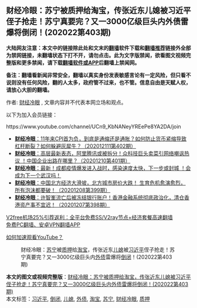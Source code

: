  <h2>财经冷眼：苏宁被质押给淘宝，传张近东儿媳被习近平侄子抢走！苏宁真要完？又一3000亿级巨头内外债雷爆将倒闭！(202022第403期)</h2> <p class="notice"><b>大陆网友注意：本文中的链接除此处和文末的<a href="https://github.com/bannedbook/fanqiang" >翻墙</a>软件下载和<a href="https://github.com/killgcd/justmysocks/blob/master/README.md">翻墙推荐</a>链接外全部为禁网链接，未翻墙状态下打不开，请勿点击。此为文字版禁闻，欲看图文视频完整版和更多禁闻，请下载<a href="https://github.com/bannedbook/fanqiang">翻墙软件或APP</a>后翻墙上禁闻网。</p><p>备注：翻墙看新闻非常安全，翻墙以真实身份发表敏感言论有一定风险，但只看不说则没有任何风险，翻的人太多，政府管不过来，也不管。信息自由是天赋人权，请放心大胆的翻墙。</b></p>  <div class="entry"> <p>作者: <a href="https://www.bannedbook.org/bnews/tag/%e8%b4%a2%e7%bb%8f%e5%86%b7%e7%9c%bc/" class="st_tag internal_tag" rel="tag" title="标签 财经冷眼 下的日志">财经冷眼</a> , 文章内容并不代表本网立场和观点。</p> <figure></figure> <p>以下为加入会员链接：</p> <p>https://www.youtube.com/channel/UCn9_KbNANeyYREePe8YA2DA/join</p>  <ul class='op-related-articles' title='相关阅读'> <li><a href='https://www.bannedbook.org/bnews/bannedvideo/20201211/1445823.html' target='_blank'><b>财经冷眼</b>：11年来CPI首为负，到底是通缩还是通胀？如何防止货币紧缩导致杠杆断裂？如何躲避灰犀牛？（202012111第402期）</a></li> <li><a href='https://www.bannedbook.org/bnews/bannedvideo/20201210/1445260.html' target='_blank'><b>财经冷眼</b>：高层最新表态，阿里腾讯或被拆分！众科技巨头卖菜引网络嘲讽热议 ！中国企业出路在哪里？（20201210第401期）</a></li> <li><a href='https://www.bannedbook.org/bnews/bannedvideo/20201209/1444623.html' target='_blank'><b>财经冷眼</b>：最新！成都疫情爆发进入战时，感染速度太快，下一步或封城 ！会成为下一个武汉吗！</a></li> <li><a href='https://www.bannedbook.org/bnews/bannedvideo/20201208/1444118.html' target='_blank'><b>财经冷眼</b>：中国北方经济大滑坡，北方城市房价大跌！ 生育危机愈演愈烈， 所有泡沫都要破！（20201208第399期）</a></li> <li><a href='https://www.bannedbook.org/bnews/bannedvideo/20201207/1443551.html' target='_blank'><b>财经冷眼</b>：许智峯流亡后被冻结银行账户！香港金融系统彻底政治化，清仓香港资产事不宜迟！（20201207第398期）</a></li> </ul> <p class="texttj"> <a href="https://www.bannedbook.org/forum23/topic22702.html" target="_blank">V2free机场25%引荐返利：全平台免费SS/V2ray节点+经济套餐高速翻墙</a><br/> <a href="https://github.com/bannedbook/fanqiang/wiki/%E7%A6%81%E9%97%BB%E7%BD%91%E5%AE%89%E5%8D%93%E7%BF%BB%E5%A2%99%E6%96%B0%E9%97%BBAPP" target="_blank">免费PC翻墙、安卓VPN翻墙APP</a></p><p><a href='https://www.bannedbook.org/bnews/topimagenews/20180409/925596.html' target='_blank'>如何加速观看YouTube？ </a></p> <figure class='op-interactive'><figcaption>财经冷眼：<a href="https://www.bannedbook.org/bnews/tag/%E8%8B%8F%E5%AE%81/" class="st_tag internal_tag" rel="tag" title="标签 苏宁 下的日志">苏宁</a>被<a href="https://www.bannedbook.org/bnews/tag/%E8%B4%A8%E6%8A%BC/" class="st_tag internal_tag" rel="tag" title="标签 质押 下的日志">质押</a>给<a href="https://www.bannedbook.org/bnews/tag/%e6%b7%98%e5%ae%9d/" class="st_tag internal_tag" rel="tag" title="标签 淘宝 下的日志">淘宝</a>，传张近东<a href="https://www.bannedbook.org/bnews/tag/%e5%84%bf%e5%aa%b3/" class="st_tag internal_tag" rel="tag" title="标签 儿媳 下的日志">儿媳</a>被<a href="https://www.bannedbook.org/bnews/tag/%e4%b9%a0%e8%bf%91%e5%b9%b3/" class="st_tag internal_tag" rel="tag" title="标签 习近平 下的日志">习近平</a>侄子抢走！苏宁真要完？又一3000亿级巨头内<a href="https://www.bannedbook.org/bnews/tag/%E5%A4%96%E5%80%BA/" class="st_tag internal_tag" rel="tag" title="标签 外债 下的日志">外债</a>雷爆将<a href="https://www.bannedbook.org/bnews/tag/%E5%80%92%E9%97%AD/" class="st_tag internal_tag" rel="tag" title="标签 倒闭 下的日志">倒闭</a>！(202022第403期)</figcaption></figure> </p><a name='sharetosocial'></a>       <div><b>本文的图文或视频完整版</b>：<a href='https://www.bannedbook.org/bnews/bannedvideo/20201212/1446381.html'>财经冷眼：苏宁被质押给淘宝，传张近东儿媳被习近平侄子抢走！苏宁真要完？又一3000亿级巨头内外债雷爆将倒闭！(202022第403期)</a></div>  </div><!--END ENTRY--> <div class="postfooter"> <div>本文标签：<a href="https://www.bannedbook.org/bnews/tag/%e4%b9%a0%e8%bf%91%e5%b9%b3/" rel="tag">习近平</a>, <a href="https://www.bannedbook.org/bnews/tag/%E5%80%92%E9%97%AD/" rel="tag">倒闭</a>, <a href="https://www.bannedbook.org/bnews/tag/%e5%84%bf%e5%aa%b3/" rel="tag">儿媳</a>, <a href="https://www.bannedbook.org/bnews/tag/%E5%A4%96%E5%80%BA/" rel="tag">外债</a>, <a href="https://www.bannedbook.org/bnews/tag/%e6%b7%98%e5%ae%9d/" rel="tag">淘宝</a>, <a href="https://www.bannedbook.org/bnews/tag/%E8%8B%8F%E5%AE%81/" rel="tag">苏宁</a>, <a href="https://www.bannedbook.org/bnews/tag/%e8%b4%a2%e7%bb%8f%e5%86%b7%e7%9c%bc/" rel="tag">财经冷眼</a>, <a href="https://www.bannedbook.org/bnews/tag/%E8%B4%A8%E6%8A%BC/" rel="tag">质押</a></div>  </div><!--END POSTFOOTER--> 